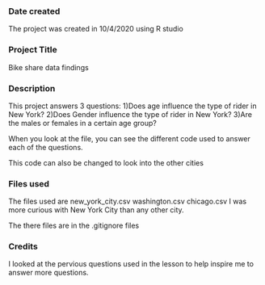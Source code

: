### Date created
The project was created in 10/4/2020 using R studio

### Project Title
Bike share data findings

### Description
This project answers 3 questions:
1)Does age influence the type of rider in New York?
2)Does Gender influence the type of rider in New York?
3)Are the males or females in a certain age group?

When you look at the file, you can see the different code used to answer each of the questions.

This code can also be changed to look into the other cities

### Files used
The files used are
new_york_city.csv
washington.csv
chicago.csv
I was more curious with New York City than any other city.

The there files are in the .gitignore files

### Credits
I looked at the pervious questions used in the lesson to help inspire me to answer more questions.
